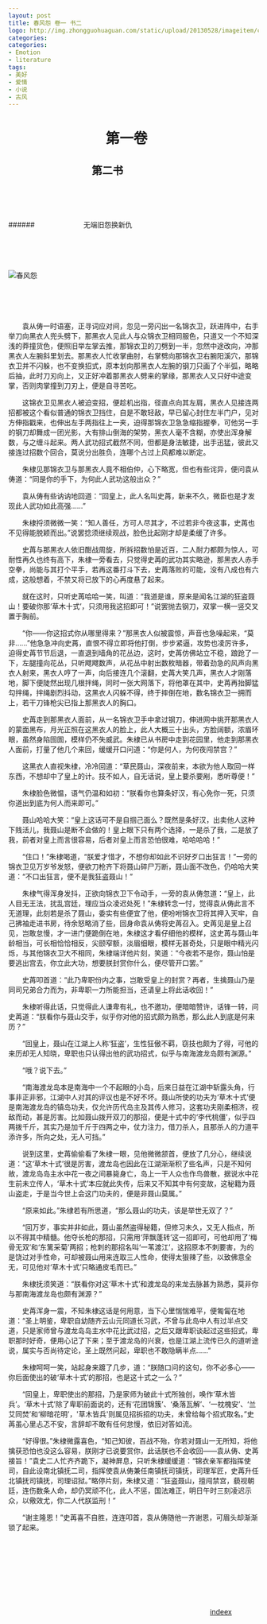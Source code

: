 ```yaml
---
layout: post
title: 春风怨 卷一 书二
logo: http://img.zhongguohuaguan.com/static/upload/20130528/imageitem/c54f373ec3d029f1725b894d62c25143b9eb706e.jpg
categories:
categories:
- Emotion
- literature
tags:
- 美好
- 爱情
- 小说
- 古风
---
```




　　　　　　　第一卷 
==========


  


　　　　　　　　第二书
--------

  

　　　　　
　　　　　




　　　　　
　　　　　



######　　　　　　　无端旧怨换新仇

　　　　　
　　　　　




　　　　　
　　　　　



![春风怨](http://img170.poco.cn/mypoco/myphoto/20120326/17/55985330201203261731552604648535250_007.jpg)


　　　　　
　　　　　　　　
　　　　　
　　　　　




　　　　　
　　　　　

　　袁从俦一时语塞，正寻词应对间，忽见一旁闪出一名锦衣卫，跃进阵中，右手举刀向黑衣人兜头劈下，那黑衣人见此人与众锦衣卫相同服色，只道又一个不知深浅的莽撞货色，便照旧举左掌去推，那锦衣卫的刀劈到一半，忽然中途改向，冲那黑衣人左腕斜里划去。那黑衣人忙收掌曲肘，右掌劈向那锦衣卫右腕阳溪穴，那锦衣卫并不闪躲，也不变换招式，原本划向那黑衣人左腕的钢刀只画了个半弧，略略后抽，此时刀刃向上，又正好冲着那黑衣人劈来的掌缘，那黑衣人又只好中途变掌，否则肉掌撞到刀刃上，便是自寻苦吃。


　　这锦衣卫见黑衣人被迫变招，便趁机出指，径直点向其左肩，黑衣人见接连两招都被这个看似普通的锦衣卫挡住，自是不敢轻敌，早已留心封住左半门户，见对方伸指戳来，也伸出左手两指往上一夹，迫得那锦衣卫急急缩指握拳，可他另一手的钢刀却舞成一团光影，大有排山倒海的架势，黑衣人毫不含糊，亦使出浑身解数，与之缠斗起来。两人武功招式截然不同，但都是身法敏捷，出手迅猛，彼此又接连过招数个回合，莫说分出胜负，连哪个占过上风都难以断定。


　　朱棣见那锦衣卫与那黑衣人竟不相伯仲，心下略宽，但也有些诧异，便问袁从俦道：“同是你的手下，为何此人武功这般出众？”


　　袁从俦有些讷讷地回道：“回皇上，此人名叫史苒，新来不久，微臣也是才发现此人武功如此高强……”


　　朱棣捋须微微一笑：“知人善任，方可人尽其才，不过若非今夜这事，史苒也不见得能脱颖而出。”说罢捻须继续观战，脸色比起刚才却是柔缓了许多。


　　史苒与那黑衣人依旧酣战周旋，所拆招数怕是近百，二人耐力都颇为惊人，可耐性再久也终有高下，朱棣一旁看去，只觉得史苒的武功其实略逊，那黑衣人赤手空拳，尚能与其打个平手，若再这番打斗下去，史苒落败的可能，没有八成也有六成，这般想着，不禁又将已放下的心再度悬了起来。


　　就在这时，只听史苒哈哈一笑，叫道：“我道是谁，原来是闻名江湖的狂盗聂山！要破你那‘草木十式’，只须用我这招即可！”说罢抛去钢刀，双掌一横一竖交叉置于胸前。


　　“你——你这招式你从哪里得来？”那黑衣人似被震惊，声音也急噪起来，“莫非……”他急急冲向史苒，直恨不得立即将他打倒，步步紧逼，攻势也凌厉许多，迫得史苒节节后退，一直退到墙角的花丛边，这时，史苒仿佛站立不稳，踉跄了一下，左腿撞向花丛，只听飕飕数声，从花丛中射出数枚暗器，带着劲急的风声向黑衣人射来，黑衣人哼了一声，向后接连几个滚翻，史苒大笑几声，黑衣人才刚落地，脚下便陡然出现几根拌绳，同时一张大网落下，将他罩在其中，史苒再抬脚猛勾拌绳，拌绳剧烈抖动，这黑衣人闪躲不得，终于摔倒在地，数名锦衣卫一拥而上，若干刀锋枪尖已指上那黑衣人的胸口。


　　史苒走到那黑衣人面前，从一名锦衣卫手中拿过钢刀，伸进网中挑开那黑衣人的蒙面黑布，月光正照在这黑衣人的脸上，此人大概三十出头，方脸阔额，浓眉环眼，虽然身陷囹圄，模样仍不失威武。朱棣已从书房中走到花园里，他走到那黑衣人面前，打量了他几个来回，缓缓开口问道：“你是何人，为何夜闯禁宫？”


　　这黑衣人直视朱棣，冷冷回道：“草民聂山，深夜前来，本欲为他人取回一样东西，不想却中了皇上的计。技不如人，自无话说，皇上要杀要剐，悉听尊便！”


　　朱棣脸色微愠，语气仍温和如初：“朕看你也算条好汉，有心免你一死，只须你道出到底为何人而来即可。”


　　聂山哈哈大笑：“皇上这话可不是自掴己面么？既然是条好汉，出卖他人这种下贱活儿，我聂山是断不会做的！皇上眼下只有两个选择，一是杀了我，二是放了我，前者对皇上而言很容易，后者对皇上而言恐怕很难，哈哈哈哈！”


　　“住口！”朱棣喝道，“朕爱才惜才，不想你却如此不识好歹口出狂言！”一旁的锦衣卫见万岁爷发怒，便欲刀枪齐下将聂山碎尸万断，聂山面不改色，仍哈哈大笑道：“不口出狂言，便不是我狂盗聂山！”


　　朱棣气得浑身发抖，正欲向锦衣卫下令动手，一旁的袁从俦忽道：“皇上，此人目无王法，扰乱宫廷，理应当众凌迟处死！”朱棣转念一忖，觉得袁从俦此言不无道理，此刻若是杀了聂山，委实有些便宜了他，便吩咐锦衣卫将其押入天牢，自己拂袖走进书房，待余怒略消了些，回身命袁从俦将史苒召入。史苒见是皇上召见，岂敢怠慢，才一进门便跪倒在地，朱棣这才看仔细他的模样，这史苒与聂山年龄相当，可长相恰恰相反，尖颐窄额，淡眉细眼，模样无甚奇处，只是眼中精光闪烁，与其他锦衣卫大不相同，朱棣端详他片刻，笑道：“今夜若不是你，聂山怕是要逃出宫去，你立此大功，想要朕封赏你什么，便尽管开口罢。”


　　史苒叩首道：“此乃卑职份内之事，岂敢受皇上的封赏？再者，生擒聂山乃是同司兄弟合力而为，非卑职一力所能担当，还请皇上将此话收回！”


　　朱棣听得此话，只觉得此人谦卑有礼，也不邀功，便暗暗赞许，话锋一转，问史苒道：“朕看你与聂山交手，似乎你对他的招式颇为熟悉，那么此人到底是何来历？”


　　“回皇上，聂山在江湖上人称‘狂盗’，生性狂傲不羁，窃技也颇为了得，可他的来历却无人知晓，卑职也只认得出他的武功招式，似乎与南海渡龙岛颇有渊源。”


　　“哦？说下去。”


　　“南海渡龙岛本是南海中一个不起眼的小岛，后来日益在江湖中斩露头角，行事非正非邪，江湖中人对其的评议也是不好不坏。聂山所使的功夫为‘草木十式’便是南海渡龙岛的镇岛功夫，仅允许历代岛主及其传人修习，这套功夫刚柔相济，视敌而动，甚是厉害。比如聂山拨开双刀的那招，便是十式中的‘李代桃僵’，似乎四两拨千斤，其实乃是加千斤于四两之中，仗力注力，借刀杀人，且那杀人的力道平添许多，所向之处，无人可挡。”


　　说到这里，史苒偷偷看了朱棣一眼，见他微微颔首，便放了几分心，继续说道：“这‘草木十式’很是厉害，渡龙岛也因此在江湖渐渐积了些名声，只是不知何故，渡龙岛岛主水中花一夜之间暴毙身亡，岛上一干人众也作鸟兽散，据说水中花生前未立传人，‘草木十式’本应就此失传，后来又不知其中有何变故，这秘籍为聂山盗走，于是当今世上会这门功夫的，便是非聂山莫属。”


　　“原来如此。”朱棣若有所思道，“那么聂山的功夫，该是举世无双了？”


　　“回万岁，事实并非如此，聂山虽然盗得秘籍，但修习未久，又无人指点，所以不得其中精髓。他夺长枪的那招，只需用‘萍飘蓬转’这一招即可，可他却用了‘梅骨无双’和‘东篱采菊’两招；枪刺的那招名叫‘一苇渡江’，这招原本不刺要害，为的是饶过对手性命，可却被聂山用来连取三人性命，使得太狠辣了些，以致佛意全无，可见他对‘草木十式’只略通皮毛而已。”


　　朱棣抚须笑道：“朕看你对这‘草木十式’和渡龙岛的来龙去脉甚为熟悉，莫非你与那南海渡龙岛也颇有渊源？”

　　史苒浑身一震，不知朱棣这话是何用意，当下心里惴惴难平，便匍匐在地道：“圣上明鉴，卑职自幼随齐云山元同道长习武，不曾与此岛中人有过半点交道，只是家师曾与渡龙岛岛主水中花比武过招，之后又跟卑职谈起过这些招式，卑职那时好奇，便用心记了下来；至于渡龙岛的兴衰，也是江湖上流传已久的道听途说，属实与否尚待定论，圣上既然问起，卑职也不敢隐瞒半点……”


　　朱棣呵呵一笑，站起身来踱了几步，道：“朕随口问的这句，你不必多心——你后面使出的破‘草木十式’的那招，也是这十式之一么？”


　　“回皇上，卑职使出的那招，乃是家师为破此十式所独创，唤作‘草木皆兵’。‘草木十式’除了卑职前面说的，还有‘花团锦簇’、‘桑落瓦解’、‘一枕槐安’、‘兰艾同焚’和‘柳暗花明’，'草木皆兵'则属见招拆招的功夫，未曾给每个招式取名。”史苒虽心里忐忑不安，言辞却不敢有任何怠慢，依旧对答如流。


　　“好得很。”朱棣微露喜色，“知己知彼，百战不殆，你若对聂山一无所知，将他擒获恐怕也没这么容易，朕刚才已说要赏你，此话朕也不会收回——袁从俦、史苒接旨！”袁史二人忙齐齐跪下，凝神屏息，只听朱棣缓缓道：“锦衣亲军都指挥使司，自此设南北镇抚二司，指挥使袁从俦兼任南镇抚司镇抚，司理军匠，史苒升任北镇抚司镇抚，司理诏狱。”略停片刻，朱棣又道：“狂盗聂山，擅闯禁宫，藐视朝廷，连伤数条人命，却仍冥顽不化，此人不惩，国法难正，明日午时三刻凌迟示众，以儆效尤，你二人代朕监刑！”


　　“谢主隆恩！”史苒喜不自胜，连连叩首，袁从俦随他一齐谢恩，可眉头却渐渐锁了起来。


　　　　　　　　
　　　　　
　　　　　




　　　　　
　　　　　


　　　　　
　　　　　　　　
　　　　　
　　　　　




　　　　　
　　　　　



　　　　　　　　　　　　　　　　　　　　　　　　　　　　　[indeex](https://imisslovelove.github.io/cn)
